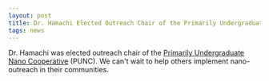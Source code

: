 ```yaml
---
layout: post
title: Dr. Hamachi Elected Outreach Chair of the Primarily Undergraduate Nano Cooperative
tags: news
---
```


Dr. Hamachi was elected outreach chair of the <a href="https://nanocooperative.org/">Primarily Undergraduate Nano Cooperative</a> (PUNC). We can't wait to help others implement nano-outreach in their communities.
